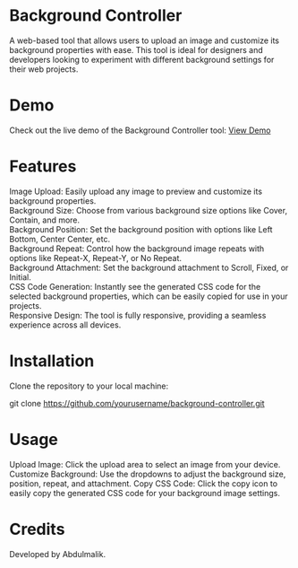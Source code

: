 # Background Controller
A web-based tool that allows users to upload an image and customize its background properties with ease. This tool is ideal for designers and developers looking to experiment with different background settings for their web projects.


# Demo
Check out the live demo of the Background Controller tool:
[View Demo](https://custombgcontrolar.netlify.app/)

# Features
Image Upload: Easily upload any image to preview and customize its background properties.<br>
Background Size: Choose from various background size options like Cover, Contain, and more.<br>
Background Position: Set the background position with options like Left Bottom, Center Center, etc.<br>
Background Repeat: Control how the background image repeats with options like Repeat-X, Repeat-Y, or No Repeat.<br>
Background Attachment: Set the background attachment to Scroll, Fixed, or Initial.<br>
CSS Code Generation: Instantly see the generated CSS code for the selected background properties, which can be easily copied for use in your projects.<br>
Responsive Design: The tool is fully responsive, providing a seamless experience across all devices.<br>

# Installation
Clone the repository to your local machine:

git clone https://github.com/yourusername/background-controller.git

# Usage
Upload Image: Click the upload area to select an image from your device.
Customize Background: Use the dropdowns to adjust the background size, position, repeat, and attachment.
Copy CSS Code: Click the copy icon to easily copy the generated CSS code for your background image settings.

# Credits
Developed by Abdulmalik.
